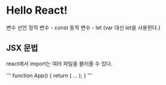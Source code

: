 <h1>Hello React!</h1>
변수 선언
정적 변수 - const
동적 변수 - let (var 대신 let을 사용한다.)

<h2>JSX 문법</h2>
react에서 import는 여러 파일을 불러올 수 있다.

'''
function App() {
return ( ... );
}
'''
